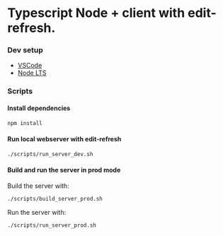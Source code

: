 # Typescript Node + client with edit-refresh.

### Dev setup

- [VSCode](https://code.visualstudio.com/)
- [Node LTS](https://nodejs.org/en/download/)

### Scripts

#### Install dependencies

```sh
npm install
```

#### Run local webserver with edit-refresh

```sh
./scripts/run_server_dev.sh
```

#### Build and run the server in prod mode

Build the server with:

```sh
./scripts/build_server_prod.sh
```

Run the server with:

```sh
./scripts/run_server_prod.sh
```
